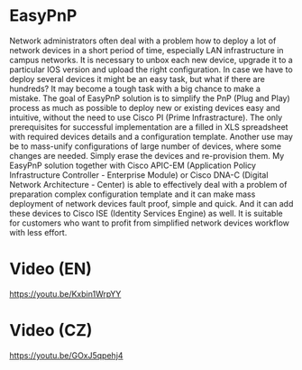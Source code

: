 # EasyPnP
Network administrators often deal with a problem how to deploy a lot of network devices in a short period of time, especially LAN infrastructure in campus networks. It is necessary to unbox each new device, upgrade it to a particular IOS version and upload the right configuration. In case we have to deploy several devices it might be an easy task, but what if there are hundreds? It may become a tough task with a big chance to make a mistake. The goal of EasyPnP solution is to simplify the PnP (Plug and Play) process as much as possible to deploy new or existing devices easy and intuitive, without the need to use Cisco PI (Prime Infrastracture). The only prerequisites for successful implementation are a filled in XLS spreadsheet with required devices details and a configuration template. Another use may be to mass-unify configurations of large number of devices, where some changes are needed. Simply erase the devices and re-provision them. My EasyPnP solution together with Cisco APIC-EM (Application Policy Infrastructure Controller - Enterprise Module) or Cisco DNA-C (Digital Network Architecture - Center) is able to effectively deal with a problem of preparation complex configuration template and it can make mass deployment of network devices fault proof, simple and quick. And it can add these devices to Cisco ISE (Identity Services Engine) as well. It is suitable for customers who want to profit from simplified network devices workflow with less effort.
# Video (EN)
https://youtu.be/Kxbin1WrpYY
# Video (CZ)
https://youtu.be/GOxJ5qpehj4